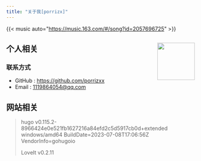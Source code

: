 ```yaml
---
title: "关于我[porrizx]"
---
```


[//]: # ({{< music url="/music/spiral.mp3" name=spiral artist=LONGMAN cover="/images/spiral.jpg" >}})

{{< music auto="https://music.163.com/#/song?id=2057696725" >}}


## 个人相关 <img src="/img/logo.png" align='right' style="height:100px"/>

### 联系方式

- GitHub : https://github.com/porrizxx
- Email : 1119864054@qq.com

## 网站相关

> hugo v0.115.2-8966424e0e521fb1627216a84efd2c5d5917cb0d+extended windows/amd64 BuildDate=2023-07-08T17:06:56Z
> VendorInfo=gohugoio
>
> LoveIt v0.2.11
